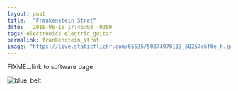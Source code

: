 ```yaml
---
layout: post
title:  "Frankenstein Strat"
date:   2016-06-16 17:46:03 -0300
tags: electronics electric_guitar
permalink: frankenstein_strat
image: "https://live.staticflickr.com/65535/50874970133_50257c6f0e_h.jpg"
---
```


FIXME...link to software page

<div class="col my-auto pb-3">
   <img class="img-fluid rounded mx-auto d-block" src="https://live.staticflickr.com/65535/50874970133_50257c6f0e_h.jpg" alt='blue_belt'>
</div>
